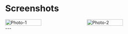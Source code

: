 # Screenshots

<div style="display: flex; justify-content: space-between;">
    <img src="https://github.com/user-attachments/assets/aaf24754-dcc5-4561-9155-e92b3e464943" alt="Photo-1"  style="width: 48%; margin-right: 1%;">
    <img src="https://github.com/user-attachments/assets/0bf4dc5a-fa6a-4055-8e38-e9c3a25d80f4" alt="Photo-2"  style="width: 48%;">
</div>
---
